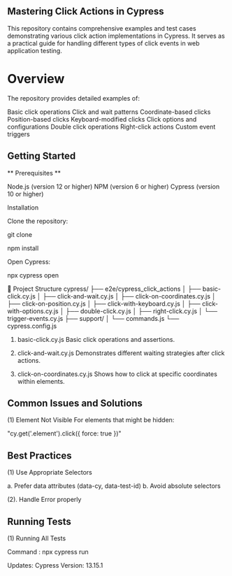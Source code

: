 ## Mastering Click Actions in Cypress

This repository contains comprehensive examples and test cases demonstrating various click action implementations in Cypress. It serves as a practical guide for handling different types of click events in web application testing.

# Overview
The repository provides detailed examples of:

Basic click operations
Click and wait patterns
Coordinate-based clicks
Position-based clicks
Keyboard-modified clicks
Click options and configurations
Double click operations
Right-click actions
Custom event triggers

## Getting Started

** Prerequisites **

Node.js (version 12 or higher)
NPM (version 6 or higher)
Cypress (version 10 or higher)

Installation

Clone the repository:

git clone 


npm install

Open Cypress:

npx cypress open

📁 Project Structure
cypress/
├── e2e/cypress_click_actions
│   ├── basic-click.cy.js
│   ├── click-and-wait.cy.js
│   ├── click-on-coordinates.cy.js
│   ├── click-on-position.cy.js
│   ├── click-with-keyboard.cy.js
│   ├── click-with-options.cy.js
│   ├── double-click.cy.js
│   ├── right-click.cy.js
│   └── trigger-events.cy.js
├── support/
│   └── commands.js
└── cypress.config.js


1. basic-click.cy.js
Basic click operations and assertions.

2. click-and-wait.cy.js
Demonstrates different waiting strategies after click actions.

3. click-on-coordinates.cy.js
Shows how to click at specific coordinates within elements.



 ## Common Issues and Solutions

(1) Element Not Visible
For elements that might be hidden:

"cy.get('.element').click({ force: true })"

## Best Practices

(1) Use Appropriate Selectors

a. Prefer data attributes (data-cy, data-test-id)
b. Avoid absolute selectors

(2). Handle Error properly

## Running Tests

(1) Running All Tests

Command : npx cypress run

Updates:
Cypress Version: 13.15.1




